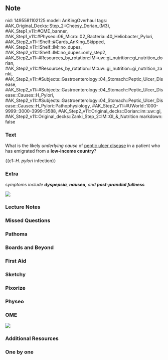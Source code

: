 ## Note
nid: 1495581102125
model: AnKingOverhaul
tags: #AK_Original_Decks::Step_2::Cheesy_Dorian_(M3), #AK_Step1_v11::#OME_banner, #AK_Step1_v11::#Physeo::06_Micro::02_Bacteria::40_Heliobacter_Pylori, #AK_Step2_v11::!Shelf::#Cards_AnKing_Skipped, #AK_Step2_v11::!Shelf::IM::no_dupes, #AK_Step2_v11::!Shelf::IM::no_dupes::only_step2, #AK_Step2_v11::#Resources_by_rotation::IM::uw::gi_nutrition::gi_nutrition_dorian, #AK_Step2_v11::#Resources_by_rotation::IM::uw::gi_nutrition::gi_nutrition_zanki, #AK_Step2_v11::#Subjects::Gastroenterology::04_Stomach::Peptic_Ulcer_Disease, #AK_Step2_v11::#Subjects::Gastroenterology::04_Stomach::Peptic_Ulcer_Disease::Causes::H_Pylori, #AK_Step2_v11::#Subjects::Gastroenterology::04_Stomach::Peptic_Ulcer_Disease::Causes::H_Pylori::Pathophysiology, #AK_Step2_v11::#UWorld::1000-9999::3000-3999::3588, #AK_Step2_v11::Original_decks::Dorian::im::uw::gi, #AK_Step2_v11::Original_decks::Zanki_Step_2::IM::GI_&_Nutrition
markdown: false

### Text
What is the likely <i>underlying cause</i> of <u>peptic ulcer
disease</u> in a patient who has emigrated from a <b>low-income
country</b>?
<div>
  {{c1::<i>H. pylori</i> infection}}
</div>

### Extra
<i>symptoms include</i> <b style=
"font-style: italic;">dyspepsia</b><i>,</i> <b style=
"font-style: italic;">nausea</b><i>, and</i> <b style=
"font-style: italic;">post-prandial fullness</b>
<div><img src="paste-11463267713025%20(1).jpg"></div>

### Lecture Notes


### Missed Questions


### Pathoma


### Boards and Beyond


### First Aid


### Sketchy


### Pixorize


### Physeo


### OME
<div class="ome-widget">
  <a href="https://onlinemeded.org?ref=anki"><img src=
  "_OME_AnkiFlashcards_General_7.png"></a>
</div>

### Additional Resources


### One by one

